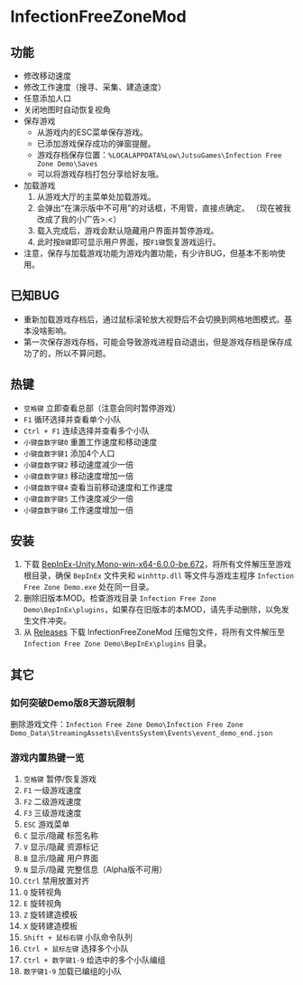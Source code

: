 # InfectionFreeZoneMod

## 功能

* 修改移动速度
* 修改工作速度（搜寻、采集、建造速度）
* 任意添加人口
* 关闭地图时自动恢复视角
* 保存游戏
  * 从游戏内的ESC菜单保存游戏。
  * 已添加游戏保存成功的弹窗提醒。
  * 游戏存档保存位置：`%LOCALAPPDATA%Low\JutsuGames\Infection Free Zone Demo\Saves`
  * 可以将游戏存档打包分享给好友哦。
* 加载游戏
  1. 从游戏大厅的主菜单处加载游戏。
  2. 会弹出“在演示版中不可用”的对话框，不用管，直接点确定。
    （现在被我改成了我的小广告>.<）
  3. 载入完成后，游戏会默认隐藏用户界面并暂停游戏。
  4. 此时按`B键`即可显示用户界面，按`F1键`恢复游戏运行。
* 注意，保存与加载游戏功能为游戏内置功能，有少许BUG，但基本不影响使用。

## 已知BUG

* 重新加载游戏存档后，通过鼠标滚轮放大视野后不会切换到网格地图模式。基本没啥影响。
* 第一次保存游戏存档，可能会导致游戏进程自动退出，但是游戏存档是保存成功了的，所以不算问题。

## 热键

* `空格键` 立即查看总部（注意会同时暂停游戏）
* `F1` 循环选择并查看单个小队
* `Ctrl + F1` 连续选择并查看多个小队
* `小键盘数字键0` 重置工作速度和移动速度
* `小键盘数字键1` 添加4个人口
* `小键盘数字键2` 移动速度减少一倍
* `小键盘数字键3` 移动速度增加一倍
* `小键盘数字键4` 查看当前移动速度和工作速度
* `小键盘数字键5` 工作速度减少一倍
* `小键盘数字键6` 工作速度增加一倍

## 安装

1. 下载 [BepInEx-Unity.Mono-win-x64-6.0.0-be.672](https://builds.bepinex.dev/projects/bepinex_be/672/BepInEx-Unity.Mono-win-x64-6.0.0-be.672%2B472e950.zip)，将所有文件解压至游戏根目录，确保 `BepInEx` 文件夹和 `winhttp.dll` 等文件与游戏主程序 `Infection Free Zone Demo.exe` 处在同一目录。
2. 删除旧版本MOD。检查游戏目录 `Infection Free Zone Demo\BepInEx\plugins`，如果存在旧版本的本MOD，请先手动删除，以免发生文件冲突。
3. 从 [Releases](https://github.com/abevol/InfectionFreeZoneMod/releases) 下载 InfectionFreeZoneMod 压缩包文件，将所有文件解压至 `Infection Free Zone Demo\BepInEx\plugins` 目录。

## 其它

### 如何突破Demo版8天游玩限制

删除游戏文件：`Infection Free Zone Demo\Infection Free Zone Demo_Data\StreamingAssets\EventsSystem\Events\event_demo_end.json`

### 游戏内置热键一览

1. `空格键` 暂停/恢复游戏
2. `F1` 一级游戏速度
3. `F2` 二级游戏速度
4. `F3` 三级游戏速度
5. `ESC` 游戏菜单
6. `C` 显示/隐藏 标签名称
7. `V` 显示/隐藏 资源标记
8. `B` 显示/隐藏 用户界面
9. `N` 显示/隐藏 完整信息（Alpha版不可用）
10. `Ctrl` 禁用放置对齐
11. `Q` 旋转视角
12. `E` 旋转视角
13. `Z` 旋转建造模板
14. `X` 旋转建造模板
15. `Shift + 鼠标右键` 小队命令队列
16. `Ctrl + 鼠标左键` 选择多个小队
17. `Ctrl + 数字键1-9` 给选中的多个小队编组
18. `数字键1-9` 加载已编组的小队
